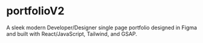 # portfolioV2
A sleek modern Developer/Designer single page portfolio designed in Figma and built with React/JavaScript, Tailwind, and GSAP.
